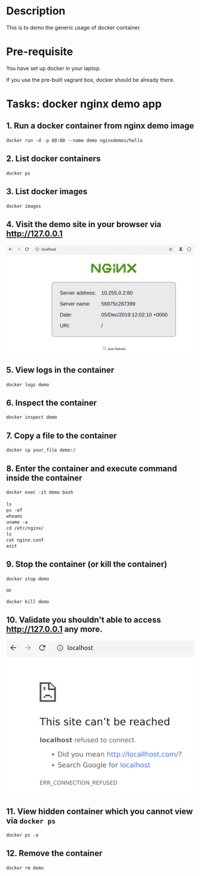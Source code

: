 # Description

This is to demo the generic usage of docker container.

# Pre-requisite

You have set up docker in your laptop.

If you use the pre-built vagrant box, docker should be already there.

# Tasks: docker nginx demo app 

## 1. Run a docker container from nginx demo image
```
docker run -d -p 80:80 --name demo nginxdemos/hello
```
## 2. List docker containers
```
docker ps
```
## 3. List docker images
```
docker images
```
## 4. Visit the demo site in your browser via http://127.0.0.1

![Alt text](images/container1.png?raw=true)

## 5. View logs in the container
```
docker logs demo
```

## 6. Inspect the container
```
docker inspect demo
```

## 7. Copy a file to the container
```
docker cp your_file demo:/
```

## 8. Enter the container and execute command inside the container

```
docker exec -it demo bash

ls
ps -ef
whoami
uname -a
cd /etc/nginx/
ls
cat nginx.conf
exit
```

## 9. Stop the container (or kill the container)
```
docker stop demo
```
or 
```
docker kill demo
```

## 10. Validate you shouldn't able to access http://127.0.0.1 any more.

![Alt text](images/container2.png?raw=true)

## 11. View hidden container which you cannot view via `docker ps`
```
docker ps -a
```

## 12. Remove the container
```
docker rm demo
```

